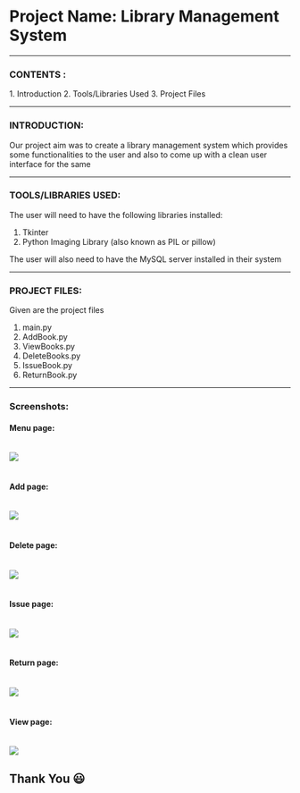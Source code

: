 <h1>Project Name: Library Management System</h1>

------------

<h3>CONTENTS :</h3>
1. Introduction
2. Tools/Libraries Used
3. Project Files

------------

<h3>INTRODUCTION:</h3>

Our project aim was to create a library management system which provides
some functionalities to the user and also to come up with a clean user 
interface for the same

------------

<h3>TOOLS/LIBRARIES USED:</h3>

The user will need to have the following libraries installed:
1. Tkinter
2. Python Imaging Library (also known as PIL or pillow)

The user will also need to have the MySQL server installed in their system

------------

<h3>PROJECT FILES:</h3>

Given are the project files 
1. main.py
2. AddBook.py
3. ViewBooks.py
4. DeleteBooks.py
5. IssueBook.py
6. ReturnBook.py

------------

<h3>Screenshots: </h3>
<h4>Menu page:</h4>
<br>
<img src="screenshots/menu.png">
<br>
<br>
<h4>Add page:</h4>
<br>
<img src="screenshots/add.png">
<br>
<br>
<h4>Delete page:</h4>
<br>
<img src="screenshots/del.png">
<br>
<br>
<h4>Issue page:</h4>
<br>
<img src="screenshots/issue.png">
<br>
<br>
<h4>Return page:</h4>
<br>
<img src="screenshots/return.png">
<br>
<br>
<h4>View page:</h4>
<br>
<img src="screenshots/view.png">
<br>
<h2>Thank You 😃</h2>
